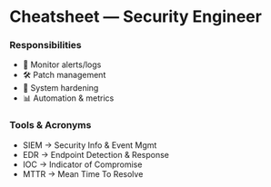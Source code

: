 # Cheatsheet — Security Engineer

### Responsibilities
- 🔎 Monitor alerts/logs
- 🛠 Patch management
- 🔐 System hardening
- 📊 Automation & metrics

### Tools & Acronyms
- SIEM → Security Info & Event Mgmt
- EDR → Endpoint Detection & Response
- IOC → Indicator of Compromise
- MTTR → Mean Time To Resolve
